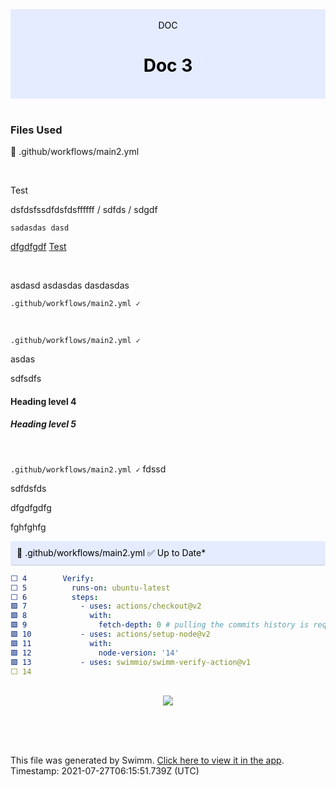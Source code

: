 <div align="center" style="background-color: #e5ecff; color: black"><br/><div>DOC</div><h1>Doc 3</h1><br/></div>
<br/>

### Files Used
📄 .github/workflows/main2.yml


<br/>

Test

dsfdsfssdfdsfdsffffff / sdfds / sdgdf

```
sadasdas dasd
```

[dfgdfgdf](https://swimm-web-app.web.app/#/repos/UVOzCJmUyIDtFSn6UQb0/docs/fsWKq7hyXbp1iUIS5Yhd) [Test](https://swimm-web-app.web.app/#/repos/UVOzCJmUyIDtFSn6UQb0/docs/ZB0ChvSibPMw8xRuD7qU)

<br/>

asdasd asdasdas dasdasdas

`.github/workflows/main2.yml ✓`

<br/>

`.github/workflows/main2.yml ✓`

asdas

sdfsdfs

#### Heading level 4

##### Heading level 5

<br/>

`.github/workflows/main2.yml ✓` fdssd

sdfdsfds

dfgdfgdfg

fghfghfg

<div style="background: #e5ecff; padding: 10px 10px 10px 10px; border-bottom: 1px solid #c1c7d0; border-radius: 4px; color: black">    📄 .github/workflows/main2.yml ✅ Up to Date*

   </div>

```yaml
⬜ 4        Verify:
⬜ 5          runs-on: ubuntu-latest
⬜ 6          steps:
🟩 7            - uses: actions/checkout@v2
🟩 8              with:
🟩 9                fetch-depth: 0 # pulling the commits history is required for the verification to function properly
🟩 10           - uses: actions/setup-node@v2
🟩 11             with:
🟩 12               node-version: '14'
🟩 13           - uses: swimmio/swimm-verify-action@v1
⬜ 14     
```
<br/>

<div align="center"><img src="https://firebasestorage.googleapis.com/v0/b/swimm-dev-content/o/repositories%2FUVOzCJmUyIDtFSn6UQb0%2F09040148-c17d-4355-b8bb-6fe78865f268.jpg?alt=media&token=38a83c0a-1010-4de7-bfb5-14ba68bc7d8f" style="width:'50%'"/></div>

<br/>

<br/><br/>

This file was generated by Swimm. [Click here to view it in the app](https://swimm-web-app.web.app/#/repos/UVOzCJmUyIDtFSn6UQb0/docs/OBPsvNTGtLRmVcb6TcXM). Timestamp: 2021-07-27T06:15:51.739Z (UTC)